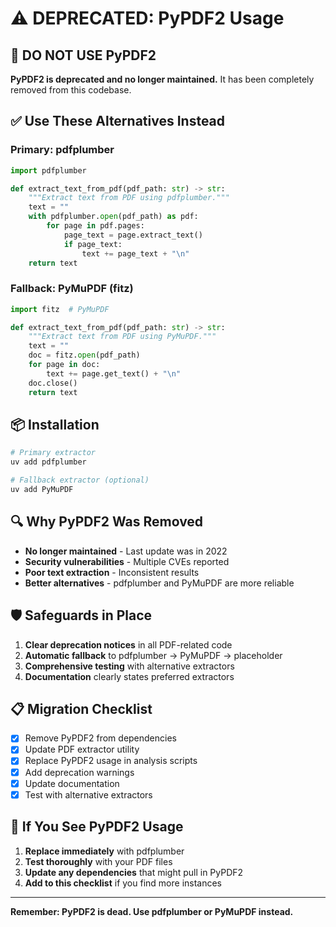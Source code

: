 # ⚠️ DEPRECATED: PyPDF2 Usage

## 🚫 DO NOT USE PyPDF2

**PyPDF2 is deprecated and no longer maintained.** It has been completely removed from this codebase.

## ✅ Use These Alternatives Instead

### Primary: pdfplumber
```python
import pdfplumber

def extract_text_from_pdf(pdf_path: str) -> str:
    """Extract text from PDF using pdfplumber."""
    text = ""
    with pdfplumber.open(pdf_path) as pdf:
        for page in pdf.pages:
            page_text = page.extract_text()
            if page_text:
                text += page_text + "\n"
    return text
```

### Fallback: PyMuPDF (fitz)
```python
import fitz  # PyMuPDF

def extract_text_from_pdf(pdf_path: str) -> str:
    """Extract text from PDF using PyMuPDF."""
    text = ""
    doc = fitz.open(pdf_path)
    for page in doc:
        text += page.get_text() + "\n"
    doc.close()
    return text
```

## 📦 Installation

```bash
# Primary extractor
uv add pdfplumber

# Fallback extractor (optional)
uv add PyMuPDF
```

## 🔍 Why PyPDF2 Was Removed

- **No longer maintained** - Last update was in 2022
- **Security vulnerabilities** - Multiple CVEs reported
- **Poor text extraction** - Inconsistent results
- **Better alternatives** - pdfplumber and PyMuPDF are more reliable

## 🛡️ Safeguards in Place

1. **Clear deprecation notices** in all PDF-related code
2. **Automatic fallback** to pdfplumber → PyMuPDF → placeholder
3. **Comprehensive testing** with alternative extractors
4. **Documentation** clearly states preferred extractors

## 📋 Migration Checklist

- [x] Remove PyPDF2 from dependencies
- [x] Update PDF extractor utility
- [x] Replace PyPDF2 usage in analysis scripts
- [x] Add deprecation warnings
- [x] Update documentation
- [x] Test with alternative extractors

## 🚨 If You See PyPDF2 Usage

1. **Replace immediately** with pdfplumber
2. **Test thoroughly** with your PDF files
3. **Update any dependencies** that might pull in PyPDF2
4. **Add to this checklist** if you find more instances

---

**Remember: PyPDF2 is dead. Use pdfplumber or PyMuPDF instead.** 